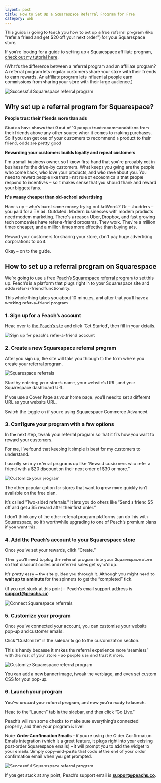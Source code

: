 ```yaml
---
layout: post
title: How to Set Up a Squarespace Referral Program for Free
category: web
---
```


This guide is going to teach you how to set up a free referral program (like "refer a friend and get $20 off your next order") for your Squarespace store.

If you’re looking for a guide to setting up a Squarespace affiliate program, [check out my tutorial here](/blog/2019/08/20/squarespace-affiliate-marketing-program-guide/index.html).

(What’s the difference between a referral program and an affiliate program? A referral program lets regular customers share your store with their friends to earn rewards. An affiliate program lets influential people earn commissions from sharing your store with their large audience.)

![Successful Squarespace referral program][img-0]

## Why set up a referral program for Squarespace?

**People trust their friends more than ads**

Studies have shown that 9 out of 10 people trust recommendations from their friends above any other source when it comes to making purchases. So if you can get one of your customers to recommend a product to their friend, odds are pretty good 

**Rewarding your customers builds loyalty and repeat customers**

I'm a small business owner, so I know first-hand that you're probably not in business for the drive-by customers. What keeps you going are the people who come back, who love your products, and who rave about you. You need to reward people like that! First rule of economics is that people respond to incentives – so it makes sense that you should thank and reward your biggest fans.

**It's waaay cheaper than old-school advertising**

Hands up – who’s burnt some money trying out AdWords? Or – shudders – you paid for a TV ad. Outdated. Modern businesses with modern products need modern marketing. There's a reason Uber, Dropbox, and fast growing tech companies have refer-a-friend programs. They work. They're a million times cheaper, and a million times more effective than buying ads.

Reward your customers for sharing your store, don't pay huge advertising corporations to do it.

Okay – on to the guide.


## How to set up a referral program on Squarespace

We’re going to use a free [Peach’s Squarespace referral program][peach] to set this up. Peach’s is a platform that plugs right in to your Squarespace site and adds refer-a-friend functionality.

This whole thing takes you about 10 minutes, and after that you’ll have a working refer-a-friend program.

### 1. Sign up for a Peach’s account

Head over to [the Peach’s site][peach] and click ‘Get Started’, then fill in your details.

![Sign up for peach's refer-a-friend account][img-1]

### 2. Create a new Squarespace referral program

After you sign up, the site will take you through to the form where you create your referral program.

![Squarespace referrals][img-2]

Start by entering your store’s name, your website’s URL, and your Squarespace dashboard URL.

If you use a Cover Page as your home page, you’ll need to set a different URL as your website URL. 

Switch the toggle on if you’re using Squarespace Commerce Advanced.

### 3. Configure your program with a few options

In the next step, tweak your referral program so that it fits how you want to reward your customers.

For me, I’ve found that keeping it simple is best for my customers to understand.

I usually set my referral programs up like "Reward customers who refer a friend with a $20 discount on their next order of $30 or more."

![Customize your program][img-3]

The other popular option for stores that want to grow more quickly isn’t available on the free plan.

It’s called "Two-sided referrals." It lets you do offers like “Send a friend $5 off and get a $5 reward after their first order.”

I don’t think any of the other referral program platforms can do this with Squarespace, so it’s worthwhile upgrading to one of Peach’s premium plans if you want this.



### 4. Add the Peach’s account to your Squarespace store

Once you’ve set your rewards, click “Create.”

Then you’ll need to plug the referral program into your Squarespace store so that discount codes and referred sales get sync‘d up.

It’s pretty easy – the site guides you through it. Although you might need to **wait up to a minute** for the spinners to get the “completed” tick.

(If you get stuck at this point – Peach’s email support address is **support@peachs.co**)

![Connect Squarespace referrals][img-4]


### 5. Customize your program

Once you’ve connected your account, you can customize your website pop-up and customer emails.

Click “Customize” in the sidebar to go to the customization section.

This is handy because it makes the referral experience more ‘seamless’ with the rest of your store – so people use and trust it more.

![Customize Squarespace referral program][img-5]

You can add a new banner image, tweak the verbiage, and even set custom CSS for your pop-up.

### 6. Launch your program

You’ve created your referral program, and now you’re ready to launch.

Head to the “Launch” tab in the sidebar, and then click “Go Live.”

Peach’s will run some checks to make sure everything’s connected properly, and then your program is live!

Note: **Order Confirmation Emails** – if you’re using the Order Confirmation Emails integration (which is
a great feature, it plugs right into your existing post-order Squarespace emails) – it will prompt you
to add the widget to your emails. Simply copy-and-paste that code at the end of your order confirmation email
when you get prompted.

![Successful Squarespace referral program][img-6]

If you get stuck at any point, Peach’s support email is **support@peachs.co**.

[peach]: https://peachs.co
[img-0]: /img/squarespace/set-up-squarespace-referral.png
[img-1]: /img/squarespace/p2-get-started.png
[img-2]: /img/squarespace/p2-basic-details.png
[img-3]: /img/squarespace/p2-config.png
[img-4]: /img/squarespace/p2-connect.png
[img-5]: /img/squarespace/p2-customize.png
[img-6]: /img/squarespace/p2-launch.png
